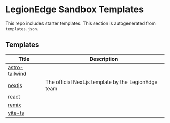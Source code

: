 # LegionEdge Sandbox Templates

This repo includes starter templates. This section is autogenerated from `templates.json`.

## Templates

| Title | Description |
|------|-------------|
| [astro-tailwind](https://github.com/LegionEdge/sandbox-templates/tree/main/astro-tailwind) |  |
| [nextjs](https://github.com/LegionEdge/sandbox-templates/tree/main/nextjs) | The official Next.js template by the LegionEdge team |
| [react](https://github.com/LegionEdge/sandbox-templates/tree/main/react) |  |
| [remix](https://github.com/LegionEdge/sandbox-templates/tree/main/remix) |  |
| [vite-ts](https://github.com/LegionEdge/sandbox-templates/tree/main/vite-ts) |  |
